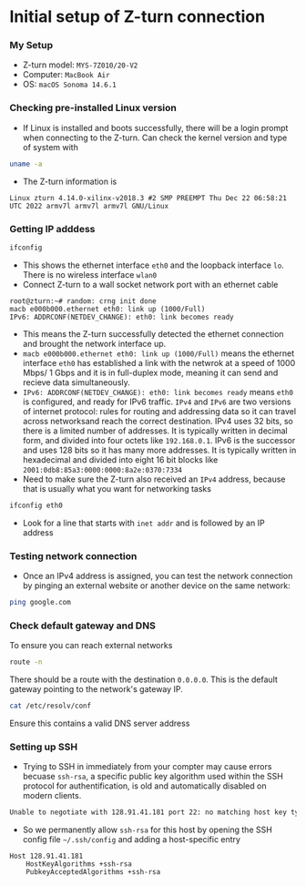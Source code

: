 # Initial setup of Z-turn connection

### My Setup
- Z-turn model: `MYS-7Z010/20-V2`
- Computer: `MacBook Air`
- OS: `macOS Sonoma 14.6.1`

### Checking pre-installed Linux version
- If Linux is installed and boots successfully, there will be a login prompt when connecting to the Z-turn. Can check the kernel version and type of system with
```bash
uname -a
```
- The Z-turn information is 
```
Linux zturn 4.14.0-xilinx-v2018.3 #2 SMP PREEMPT Thu Dec 22 06:58:21 UTC 2022 armv7l armv7l armv7l GNU/Linux
```

### Getting IP adddess
```bash
ifconfig
```
- This shows the ethernet interface `eth0` and the loopback interface `lo`. There is no wireless interface `wlan0`
- Connect Z-turn to a wall socket network port with an ethernet cable
```
root@zturn:~# random: crng init done
macb e000b000.ethernet eth0: link up (1000/Full)
IPv6: ADDRCONF(NETDEV_CHANGE): eth0: link becomes ready
```
- This means the Z-turn successfully detected the ethernet connection and brought the network interface up. 
- `macb e000b000.ethernet eth0: link up (1000/Full)` means the ethernet interface `eth0` has established a link with the netwrok at a speed of 1000 Mbps/ 1 Gbps and it is in full-duplex mode, meaning it can send and recieve data simultaneously.
- `IPv6: ADDRCONF(NETDEV_CHANGE): eth0: link becomes ready` means `eth0` is configured, and ready for IPv6 traffic. `IPv4` and `IPv6` are two versions of internet protocol: rules for routing and addressing data so it can travel across networksand reach the correct destination. IPv4 uses 32 bits, so there is a limited number of addresses. It is typically written in decimal form, and divided into four octets like `192.168.0.1`. IPv6 is the successor and uses 128 bits so it has many more addresses. It is typically written in hexadecimal and divided into eight 16 bit blocks like `2001:0db8:85a3:0000:0000:8a2e:0370:7334`
- Need to make sure the Z-turn also received an `IPv4` address, because that is usually what you want for networking tasks
```bash
ifconfig eth0
```
- Look for a line that starts with `inet addr` and is followed by an IP address

### Testing network connection
- Once an IPv4 address is assigned, you can test the network connection by pinging an external website or another device on the same network:
```bash
ping google.com
```

### Check default gateway and DNS
To ensure you can reach external networks
```bash
route -n
```
There should be a route with the destination `0.0.0.0`. This is the default gateway pointing to the network's gateway IP.
```bash
cat /etc/resolv/conf
```
Ensure this contains a valid DNS server address

### Setting up SSH
- Trying to SSH in immediately from your compter may cause errors becuase `ssh-rsa`, a specific public key algorithm used within the SSH protocol for authentification, is old and automatically disabled on modern clients.
```bash
Unable to negotiate with 128.91.41.181 port 22: no matching host key type found. Their offer: ssh-rsa
```
- So we permanently allow `ssh-rsa` for this host by opening the SSH config file `~/.ssh/config` and adding a host-specific entry
```plaintext
Host 128.91.41.181
    HostKeyAlgorithms +ssh-rsa
    PubkeyAcceptedAlgorithms +ssh-rsa
```
